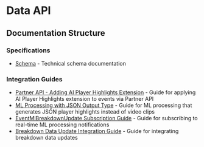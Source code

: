 # Data API

## Documentation Structure

### Specifications
- [Schema](../../schema.json) - Technical schema documentation

### Integration Guides
- [Partner API - Adding AI Player Highlights Extension](guides/partner-api-ml-extensions-guide.md) - Guide for applying AI Player Highlights extension to events via Partner API
- [ML Processing with JSON Output Type](guides/ml-processing-json-output-guide.md) - Guide for ML processing that generates JSON player highlights instead of video clips
- [EventMlBreakdownUpdate Subscription Guide](guides/ml-breakdown-subscription-guide.md) - Guide for subscribing to real-time ML processing notifications
- [Breakdown Data Update Integration Guide](guides/breakdown-data-update-integration-guide.md) - Guide for integrating breakdown data updates
